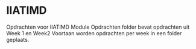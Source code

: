 # IIATIMD
Opdrachten voor IIATIMD Module
Opdrachten folder bevat opdrachten uit Week 1 en Week2
Voortaan worden opdrachten per week in een folder geplaats.
